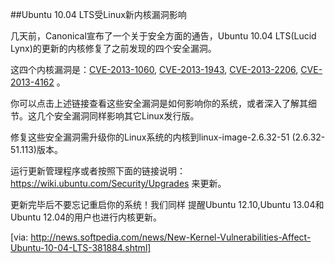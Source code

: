 
##Ubuntu 10.04 LTS受Linux新内核漏洞影响

几天前，Canonical宣布了一个关于安全方面的通告，Ubuntu 10.04 LTS(Lucid Lynx)的更新的内核修复了之前发现的四个安全漏洞。

这四个内核漏洞是：[CVE-2013-1060](http://people.canonical.com/~ubuntu-security/cve/2013/CVE-2013-1060.html), [CVE-2013-1943](http://people.canonical.com/~ubuntu-security/cve/2013/CVE-2013-1943.html), [CVE-2013-2206](http://people.ubuntu.com/~ubuntu-security/cve/CVE-2013-2206), [CVE-2013-4162](http://people.canonical.com/~ubuntu-security/cve/2013/CVE-2013-4162.html) 。

你可以点击上述链接查看这些安全漏洞是如何影响你的系统，或者深入了解其细节。这几个安全漏洞同样影响其它Linux发行版。

修复这些安全漏洞需升级你的Linux系统的内核到linux-image-2.6.32-51 (2.6.32-51.113)版本。

运行更新管理程序或者按照下面的链接说明：https://wiki.ubuntu.com/Security/Upgrades 来更新。

更新完毕后不要忘记重启你的系统！我们同样 提醒Ubuntu 12.10,Ubuntu 13.04和Ubuntu 12.04的用户也进行内核更新。


[via: http://news.softpedia.com/news/New-Kernel-Vulnerabilities-Affect-Ubuntu-10-04-LTS-381884.shtml]

